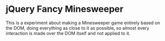 # jQuery Fancy Minesweeper

This is a experiment about making a Minesweeper game entirely based on the DOM, doing everything as close to it as possible, so almost every interaction is made over the DOM itself and not applied to it.
